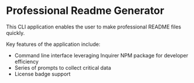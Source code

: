 # Professional Readme Generator
This CLI application enables the user to make professional README files quickly.

Key features of the application include:

* Command line interface leveraging Inquirer NPM package for developer efficiency
* Series of prompts to collect critical data
* License badge support
